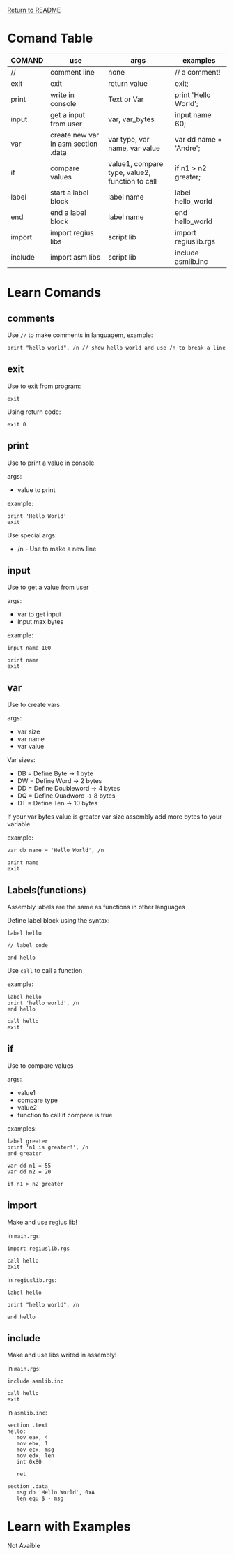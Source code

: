 [Return to README](../README.md)

# Comand Table

| COMAND | use | args | examples |
|---|---|---|---|
| // | comment line | none | // a comment! |
| exit | exit | return value | exit; |
| print | write in console | Text or Var | print 'Hello World'; |
| input | get a input from user | var, var_bytes | input name 60; |
| var | create new var in asm section .data | var type, var name, var value | var dd name = 'Andre'; |
| if | compare values | value1, compare type, value2, function to call | if n1 > n2 greater; |
| label | start a label block | label name | label hello_world |
| end | end a label block  | label name | end hello_world |
| import | import regius libs | script lib | import regiuslib.rgs |
| include | import asm libs | script lib | include asmlib.inc |

# Learn Comands

## comments
 Use `//` to make comments in languagem, example:

 ```
print "hello world", /n // show hello world and use /n to break a line
 ```

## exit
 Use to exit from program:
 
 ```
exit
 ```
 
 Using return code:
 ```
exit 0
 ```

## print
 Use to print a value in console

 args:
 - value to print

 example:

 ```
print 'Hello World'
exit
 ```

 Use special args:
 - /n - Use to make a new line

## input
 Use to get a value from user
 
 args:
 - var to get input
 - input max bytes

 example:
 ```
 input name 100

 print name
 exit
 ```
 
## var
 Use to create vars

 args:
 - var size
 - var name
 - var value

 Var sizes:
 - DB = Define Byte -> 1 byte
 - DW = Define Word -> 2 bytes
 - DD = Define Doubleword -> 4 bytes
 - DQ = Define Quadword -> 8 bytes
 - DT = Define Ten -> 10 bytes

 If your var bytes value is greater var size assembly add more bytes to your variable

 example:
 ```
var db name = 'Hello World', /n

print name
exit
 ```

## Labels(functions)
 Assembly labels are the same as functions in other languages

 Define label block using the syntax:
 ```
label hello

// label code

end hello
 ```

 Use `call` to call a function

 example:
 ```
label hello
print 'hello world', /n
end hello

call hello
exit
 ```

## if
 Use to compare values

 args:
 - value1
 - compare type
 - value2
 - function to call if compare is true

 examples:
 ```
label greater
print 'n1 is greater!', /n
end greater

var dd n1 = 55
var dd n2 = 20

if n1 > n2 greater
 ```

## import
 Make and use regius lib!

 in `main.rgs`:
 ```
import regiuslib.rgs

call hello
exit
 ```

 in `regiuslib.rgs`:
 ```
label hello

print "hello world", /n

end hello
 ```

## include
 Make and use libs writed in assembly!

 in `main.rgs`:
 ```
include asmlib.inc

call hello
exit
 ```

 in `asmlib.inc`:
 ```
section .text
hello:
    mov eax, 4
    mov ebx, 1
    mov ecx, msg
    mov edx, len
    int 0x80

    ret

section .data
    msg db 'Hello World', 0xA
    len equ $ - msg
 ```

# Learn with Examples
 Not Avaible
